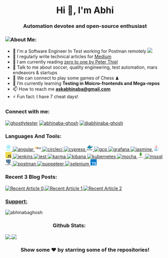 <h1 align="center">Hi 👋, I'm Abhi</h1>
<h3 align="center">Automation devotee and open-source enthusiast</h3>

### <img src="https://github.com/TheDudeThatCode/TheDudeThatCode/blob/master/Assets/Developer.gif" width="45px">About Me:

-   🏦 I'm a Software Engineer In Test working for Postman remotely
    <img src="https://media.giphy.com/media/WUlplcMpOCEmTGBtBW/giphy.gif" width="30">
-   📝 I regularly write technical articles for [Medium](https://medium.com/@abhinaba-ghosh)
-   📖 I am currently reading [zero to one by Peter Thiel](https://amzn.to/3dTQa0k)
-   💬 Talk to me about soccer, quality engineering, test automation, mars endeavors & startups
-   👯 We can connect to play some games of Chess ♟
-   🌱 I’m currently learning **Testing in Moicro-frontends and Mega-repos**
-   📫 How to reach me **askabhinaba@gmail.com**
-   ⚡ Fun fact: I have 7 cheat days!

<h3 align="left">Connect with me:</h3>
<p align="left">
<a href="https://twitter.com/ghostlytester" target="blank"><img align="center" src="https://raw.githubusercontent.com/rahuldkjain/github-profile-readme-generator/master/src/images/icons/Social/twitter.svg" alt="ghostlytester" height="20" /></a>
<a href="https://linkedin.com/in/abhinaba-ghosh" target="blank"><img align="center" src="https://raw.githubusercontent.com/rahuldkjain/github-profile-readme-generator/master/src/images/icons/Social/linked-in-alt.svg" alt="abhinaba-ghosh" height="20" /></a>
<a href="https://medium.com/@abhinaba-ghosh" target="blank"><img align="center" src="https://raw.githubusercontent.com/rahuldkjain/github-profile-readme-generator/master/src/images/icons/Social/medium.svg" alt="@abhinaba-ghosh"  height="20" /></a>
</p>

<h3 align="left">Languages And Tools:</h3>
<p align="left">

<a href="https://reactjs.org/" target="_blank"> <img src="https://raw.githubusercontent.com/devicons/devicon/master/icons/react/react-original-wordmark.svg" alt="react" height="20" height="20"/> </a>
<a href="https://angular.io" target="_blank"> <img src="https://angular.io/assets/images/logos/angular/angular.svg" alt="angular" height="20"/> </a>
<a href="https://aws.amazon.com" target="_blank"> <img src="https://raw.githubusercontent.com/devicons/devicon/master/icons/amazonwebservices/amazonwebservices-original-wordmark.svg" alt="aws" height="20" height="20"/> </a>
<a href="https://circleci.com" target="_blank"> <img src="https://www.vectorlogo.zone/logos/circleci/circleci-icon.svg" alt="circleci" height="20" height="20"/> </a>
<a href="https://www.cypress.io" target="_blank"> <img src="https://cdnjs.cloudflare.com/ajax/libs/simple-icons/3.2.0/cypress.svg" alt="cypress" height="20" height="20"/> </a>
<a href="https://www.docker.com/" target="_blank"> <img src="https://raw.githubusercontent.com/devicons/devicon/master/icons/docker/docker-original-wordmark.svg" alt="docker" height="20" height="20"/> </a>
<a href="https://cloud.google.com" target="_blank"> <img src="https://www.vectorlogo.zone/logos/google_cloud/google_cloud-icon.svg" alt="gcp" height="20" height="20"/> </a>
<a href="https://grafana.com" target="_blank"> <img src="https://www.vectorlogo.zone/logos/grafana/grafana-icon.svg" alt="grafana" height="20" height="20"/> </a>
<a href="https://jasmine.github.io/" target="_blank"> <img src="https://www.vectorlogo.zone/logos/jasmine/jasmine-icon.svg" alt="jasmine" height="20" height="20"/> </a>
<a href="https://www.java.com" target="_blank"> <img src="https://raw.githubusercontent.com/devicons/devicon/master/icons/java/java-original.svg" alt="java" height="20" height="20"/> </a> <a href="https://developer.mozilla.org/en-US/docs/Web/JavaScript" target="_blank">
<img src="https://raw.githubusercontent.com/devicons/devicon/master/icons/javascript/javascript-original.svg" alt="javascript" height="20" height="20"/> </a>
<a href="https://www.jenkins.io" target="_blank"> <img src="https://www.vectorlogo.zone/logos/jenkins/jenkins-icon.svg" alt="jenkins" height="20" height="20"/> </a>
<a href="https://jestjs.io" target="_blank"> <img src="https://www.vectorlogo.zone/logos/jestjsio/jestjsio-icon.svg" alt="jest" height="20" height="20"/> </a>
<a href="https://karma-runner.github.io/latest/index.html" target="_blank"> <img src="https://raw.githubusercontent.com/detain/svg-logos/780f25886640cef088af994181646db2f6b1a3f8/svg/karma.svg" alt="karma" height="20" height="20"/> </a>
<a href="https://www.elastic.co/kibana" target="_blank"> <img src="https://www.vectorlogo.zone/logos/elasticco_kibana/elasticco_kibana-icon.svg" alt="kibana" height="20" height="20"/> </a>
<a href="https://kubernetes.io" target="_blank"> <img src="https://www.vectorlogo.zone/logos/kubernetes/kubernetes-icon.svg" alt="kubernetes" height="20" height="20"/> </a>
<a href="https://mochajs.org" target="_blank"> <img src="https://www.vectorlogo.zone/logos/mochajs/mochajs-icon.svg" alt="mocha" height="20" height="20"/> </a>
<a href="https://www.mongodb.com/" target="_blank"> <img src="https://raw.githubusercontent.com/devicons/devicon/master/icons/mongodb/mongodb-original-wordmark.svg" alt="mongodb" height="20" height="20"/> </a> <a href="https://www.microsoft.com/en-us/sql-server" target="_blank"> <img src="https://www.svgrepo.com/show/303229/microsoft-sql-server-logo.svg" alt="mssql" height="20" height="20"/> </a>
<a href="https://www.postgresql.org" target="_blank"> <img src="https://raw.githubusercontent.com/devicons/devicon/master/icons/postgresql/postgresql-original-wordmark.svg" alt="postgresql" height="20" height="20"/> </a>
<a href="https://postman.com" target="_blank"> <img src="https://www.vectorlogo.zone/logos/getpostman/getpostman-icon.svg" alt="postman" height="20" height="20"/> </a>
<a href="https://github.com/puppeteer/puppeteer" target="_blank"> <img src="https://www.vectorlogo.zone/logos/pptrdev/pptrdev-official.svg" alt="puppeteer" height="20" height="20"/> </a>
<a href="https://www.selenium.dev" target="_blank"> <img src="https://raw.githubusercontent.com/detain/svg-logos/780f25886640cef088af994181646db2f6b1a3f8/svg/selenium-logo.svg" alt="selenium" height="20" height="20"/> </a>
<a href="https://www.typescriptlang.org/" target="_blank"> <img src="https://raw.githubusercontent.com/devicons/devicon/master/icons/typescript/typescript-original.svg" alt="typescript" height="20" height="20"/> </a> </p>

<h3 align="left">Recent 3 Blog Posts:</h3>
<a target="_blank" href="https://github-readme-medium-recent-article.vercel.app/medium/@abhinaba-ghosh/0"><img  align="center" height="60"  src="https://github-readme-medium-recent-article.vercel.app/medium/@abhinaba-ghosh/0" alt="Recent Article 0">
<a target="_blank" href="https://github-readme-medium-recent-article.vercel.app/medium/@abhinaba-ghosh/1"><img align="center" height="60"   src="https://github-readme-medium-recent-article.vercel.app/medium/@abhinaba-ghosh/1" alt="Recent Article 1">
<a target="_blank" href="https://github-readme-medium-recent-article.vercel.app/medium/@abhinaba-ghosh/2"><img align="center" height="60"   src="https://github-readme-medium-recent-article.vercel.app/medium/@abhinaba-ghosh/2" alt="Recent Article 2">

<h3 align="left">Support:</h3>
<p><a href="https://www.buymeacoffee.com/abhinabaghosh"> <img align="left" src="https://cdn.buymeacoffee.com/buttons/v2/default-yellow.png" height="40" width="150" alt="abhinabaghosh" /></a></p>
</br>

<h3 align="left">Github Stats:</h3>
<a href="https://github.com/abhinaba-ghosh">
  <img height="137px" align="center" src="https://github-readme-stats.vercel.app/api?username=abhinaba-ghosh&show_icons=true&title_color=ffc857&icon_color=8ac926&text_color=daf7dc&bg_color=151515&hide=["stars"]" />
</a>
<a href="https://github.com/abhinaba-ghosh">
  <img height="137px" align="center" src="https://github-readme-stats.vercel.app/api/top-langs/?username=abhinaba-ghosh&layout=compact&text_color=daf7dc&bg_color=151515" />
</a>

<div align="center">

### Show some ❤️ by starring some of the repositories!

</div>
